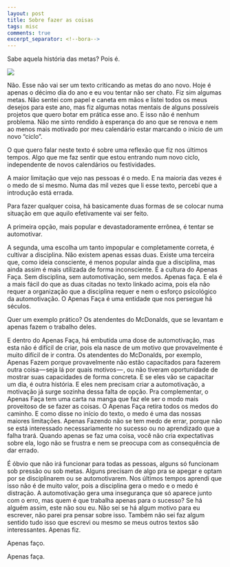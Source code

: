 ```yaml
---
layout: post
title: Sobre fazer as coisas
tags: misc
comments: true
excerpt_separator: <!--bora-->
---
```




Sabe aquela história das metas? Pois é.

<!--bora-->

<div class="post-img-container">
	<img class="post-img" src="https://cdn-images-1.medium.com/max/800/1*K_cdN7wTvIFFaeRnsVGKyA.jpeg"/>
</div>

Não. Esse não vai ser um texto criticando as metas do ano novo. Hoje é apenas o décimo dia do ano e eu vou tentar não ser chato. Fiz sim algumas metas. Não sentei com papel e caneta em mãos e listei todos os meus desejos para este ano, mas fiz algumas notas mentais de alguns possíveis projetos que quero botar em prática esse ano. E isso não é nenhum problema. Não me sinto rendido à esperança do ano que se renova e nem ao menos mais motivado por meu calendário estar marcando o início de um novo “ciclo”.

O que quero falar neste texto é sobre uma reflexão que fiz nos últimos tempos. Algo que me faz sentir que estou entrando num novo ciclo, independente de novos calendários ou festividades.

A maior limitação que vejo nas pessoas é o medo. E na maioria das vezes é o medo de si mesmo. Numa das mil vezes que li esse texto, percebi que a introdução está errada.

Para fazer qualquer coisa, há basicamente duas formas de se colocar numa situação em que aquilo efetivamente vai ser feito.

A primeira opção, mais popular e devastadoramente errônea, é tentar se automotivar.

A segunda, uma escolha um tanto impopular e completamente correta, é cultivar a disciplina.
Não existem apenas essas duas. Existe uma terceira que, como ideia consciente, é menos popular ainda que a disciplina, mas ainda assim é mais utilizada de forma inconsciente. É a cultura do Apenas Faça. Sem disciplina, sem automotivação, sem medos. Apenas faça. E ela é a mais fácil do que as duas citadas no texto linkado acima, pois ela não requer a organização que a disciplina requer e nem o esforço psicológico da automotivação. O Apenas Faça é uma entidade que nos persegue há séculos.

Quer um exemplo prático? Os atendentes do McDonalds, que se levantam e apenas fazem o trabalho deles.

E dentro do Apenas Faça, há embutida uma dose de automotivação, mas esta não é difícil de criar, pois ela nasce de um motivo que provavelmente é muito difícil de ir contra. Os atendentes do McDonalds, por exemplo, Apenas Fazem porque provavelmente não estão capacitados para fazerem outra coisa — seja lá por quais motivos — , ou não tiveram oportunidade de mostrar suas capacidades de forma concreta. E se eles vão se capacitar um dia, é outra história. E eles nem precisam criar a automotivação, a motivação já surge sozinha dessa falta de opção.
Pra complementar, o Apenas Faça tem uma carta na manga que faz ele ser o modo mais proveitoso de se fazer as coisas. O Apenas Faça retira todos os medos do caminho. E como disse no início do texto, o medo é uma das nossas maiores limitações. Apenas Fazendo não se tem medo de errar, porque não se está interessado necessariamente no sucesso ou no aprendizado que a falha trará. Quando apenas se faz uma coisa, você não cria expectativas sobre ela, logo não se frustra e nem se preocupa com as consequência de dar errado.

É óbvio que não irá funcionar para todas as pessoas, alguns só funcionam sob pressão ou sob metas. Alguns precisam de algo pra se apegar e optam por se disciplinarem ou se automotivarem. Nos últimos tempos aprendi que isso não é de muito valor, pois a disciplina gera o medo e o medo é distração. A automotivação gera uma insegurança que só aparece junto com o erro, mas quem é que trabalha apenas para o sucesso? Se há alguém assim, este não sou eu.
Não sei se há algum motivo para eu escrever, não parei pra pensar sobre isso. Também não sei faz algum sentido tudo isso que escrevi ou mesmo se meus outros textos são interessantes. Apenas fiz.

Apenas faço.

Apenas faça.
